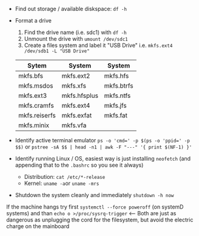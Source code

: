 * Find out storage / available diskspace: `df -h`    
* Format a drive
    1. Find the drive name (i.e. sdc1) with `df -h`
    2. Unmount the drive with `umount /dev/sdc1`
    3. Create a files system and label it "USB Drive" i.e.  `mkfs.ext4 /dev/sdb1 -L "USB Drive"`

    Sytem | System | System
    ----- | ----- | -----
    mkfs.bfs| mkfs.ext2 | mkfs.hfs |
    mkfs.msdos | mkfs.xfs | mkfs.btrfs
    mkfs.ext3  |    mkfs.hfsplus |  mkfs.ntfs      
    mkfs.cramfs  |  mkfs.ext4  |    mkfs.jfs 
    mkfs.reiserfs  | mkfs.exfat |    mkfs.fat
    mkfs.minix |     mkfs.vfa
* Identify active terminal emulator `ps -o 'cmd=' -p $(ps -o 'ppid=' -p $$)` or `pstree -sA $$ | head -n1 | awk -F "---" '{ print $(NF-1) }'`
* Identify running Linux / OS, easiest way is just installing `neofetch` (and appending that to the `.bashrc` so you see it always)
    * Distribution: `cat /etc/*-release` 
    * Kernel: `uname -a`or `uname -mrs`
* Shutdown the system cleanly and immediately `shutdown -h now` 

If the machine hangs try first `systemctl --force poweroff` (on systemD systems) and than `echo o >/proc/sysrq-trigger` <-- Both are just as dangerous as unplugging the cord for the filesystem, but avoid the electric charge on the mainboard

